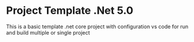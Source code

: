 # Project Template .Net 5.0
This is a basic template .net core project with configuration vs code for run and build multiple or single project
